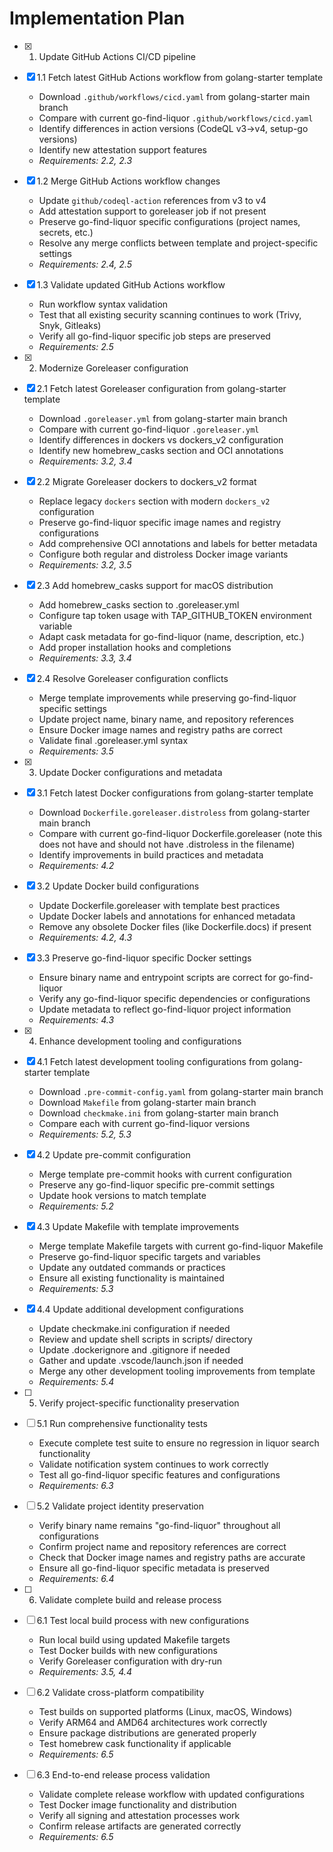 # Implementation Plan

- [x] 1. Update GitHub Actions CI/CD pipeline
- [x] 1.1 Fetch latest GitHub Actions workflow from golang-starter template
  - Download `.github/workflows/cicd.yaml` from golang-starter main branch
  - Compare with current go-find-liquor `.github/workflows/cicd.yaml`
  - Identify differences in action versions (CodeQL v3→v4, setup-go versions)
  - Identify new attestation support features
  - _Requirements: 2.2, 2.3_

- [x] 1.2 Merge GitHub Actions workflow changes
  - Update `github/codeql-action` references from v3 to v4
  - Add attestation support to goreleaser job if not present
  - Preserve go-find-liquor specific configurations (project names, secrets, etc.)
  - Resolve any merge conflicts between template and project-specific settings
  - _Requirements: 2.4, 2.5_

- [x] 1.3 Validate updated GitHub Actions workflow
  - Run workflow syntax validation
  - Test that all existing security scanning continues to work (Trivy, Snyk, Gitleaks)
  - Verify all go-find-liquor specific job steps are preserved
  - _Requirements: 2.5_

- [x] 2. Modernize Goreleaser configuration
- [x] 2.1 Fetch latest Goreleaser configuration from golang-starter template
  - Download `.goreleaser.yml` from golang-starter main branch
  - Compare with current go-find-liquor `.goreleaser.yml`
  - Identify differences in dockers vs dockers_v2 configuration
  - Identify new homebrew_casks section and OCI annotations
  - _Requirements: 3.2, 3.4_

- [x] 2.2 Migrate Goreleaser dockers to dockers_v2 format
  - Replace legacy `dockers` section with modern `dockers_v2` configuration
  - Preserve go-find-liquor specific image names and registry configurations
  - Add comprehensive OCI annotations and labels for better metadata
  - Configure both regular and distroless Docker image variants
  - _Requirements: 3.2, 3.5_

- [x] 2.3 Add homebrew_casks support for macOS distribution
  - Add homebrew_casks section to .goreleaser.yml
  - Configure tap token usage with TAP_GITHUB_TOKEN environment variable
  - Adapt cask metadata for go-find-liquor (name, description, etc.)
  - Add proper installation hooks and completions
  - _Requirements: 3.3, 3.4_

- [x] 2.4 Resolve Goreleaser configuration conflicts
  - Merge template improvements while preserving go-find-liquor specific settings
  - Update project name, binary name, and repository references
  - Ensure Docker image names and registry paths are correct
  - Validate final .goreleaser.yml syntax
  - _Requirements: 3.5_

- [x] 3. Update Docker configurations and metadata
- [x] 3.1 Fetch latest Docker configurations from golang-starter template
  - Download `Dockerfile.goreleaser.distroless` from golang-starter main branch
  - Compare with current go-find-liquor Dockerfile.goreleaser (note this does not have and should not have .distroless in the filename)
  - Identify improvements in build practices and metadata
  - _Requirements: 4.2_

- [x] 3.2 Update Docker build configurations
  - Update Dockerfile.goreleaser with template best practices
  - Update Docker labels and annotations for enhanced metadata
  - Remove any obsolete Docker files (like Dockerfile.docs) if present
  - _Requirements: 4.2, 4.3_

- [x] 3.3 Preserve go-find-liquor specific Docker settings
  - Ensure binary name and entrypoint scripts are correct for go-find-liquor
  - Verify any go-find-liquor specific dependencies or configurations
  - Update metadata to reflect go-find-liquor project information
  - _Requirements: 4.3_

- [x] 4. Enhance development tooling and configurations
- [x] 4.1 Fetch latest development tooling configurations from golang-starter template
  - Download `.pre-commit-config.yaml` from golang-starter main branch
  - Download `Makefile` from golang-starter main branch
  - Download `checkmake.ini` from golang-starter main branch
  - Compare each with current go-find-liquor versions
  - _Requirements: 5.2, 5.3_

- [x] 4.2 Update pre-commit configuration
  - Merge template pre-commit hooks with current configuration
  - Preserve any go-find-liquor specific pre-commit settings
  - Update hook versions to match template
  - _Requirements: 5.2_

- [x] 4.3 Update Makefile with template improvements
  - Merge template Makefile targets with current go-find-liquor Makefile
  - Preserve go-find-liquor specific targets and variables
  - Update any outdated commands or practices
  - Ensure all existing functionality is maintained
  - _Requirements: 5.3_

- [x] 4.4 Update additional development configurations
  - Update checkmake.ini configuration if needed
  - Review and update shell scripts in scripts/ directory
  - Update .dockerignore and .gitignore if needed
  - Gather and update .vscode/launch.json if needed
  - Merge any other development tooling improvements from template
  - _Requirements: 5.4_

- [ ] 5. Verify project-specific functionality preservation
- [ ] 5.1 Run comprehensive functionality tests
  - Execute complete test suite to ensure no regression in liquor search functionality
  - Validate notification system continues to work correctly
  - Test all go-find-liquor specific features and configurations
  - _Requirements: 6.3_

- [ ] 5.2 Validate project identity preservation
  - Verify binary name remains "go-find-liquor" throughout all configurations
  - Confirm project name and repository references are correct
  - Check that Docker image names and registry paths are accurate
  - Ensure all go-find-liquor specific metadata is preserved
  - _Requirements: 6.4_

- [ ] 6. Validate complete build and release process
- [ ] 6.1 Test local build process with new configurations
  - Run local build using updated Makefile targets
  - Test Docker builds with new configurations
  - Verify Goreleaser configuration with dry-run
  - _Requirements: 3.5, 4.4_

- [ ] 6.2 Validate cross-platform compatibility
  - Test builds on supported platforms (Linux, macOS, Windows)
  - Verify ARM64 and AMD64 architectures work correctly
  - Ensure package distributions are generated properly
  - Test homebrew cask functionality if applicable
  - _Requirements: 6.5_

- [ ] 6.3 End-to-end release process validation
  - Validate complete release workflow with updated configurations
  - Test Docker image functionality and distribution
  - Verify all signing and attestation processes work
  - Confirm release artifacts are generated correctly
  - _Requirements: 6.5_